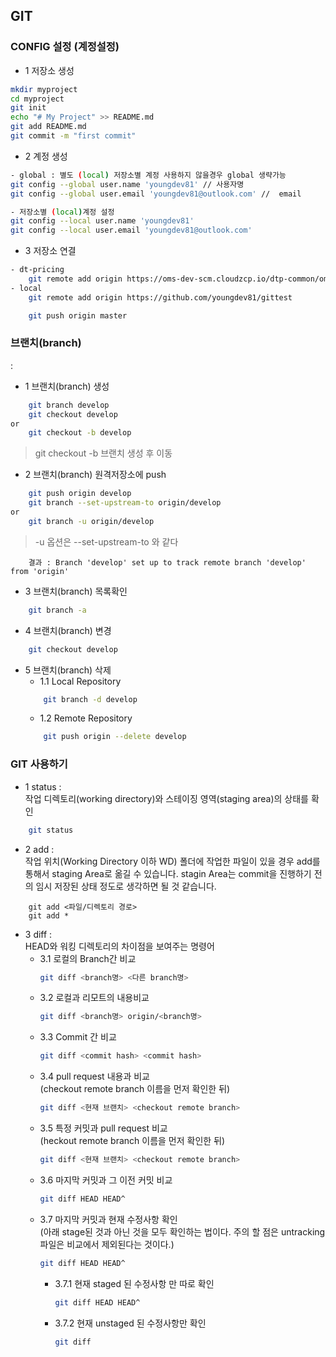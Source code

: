 ## GIT

### CONFIG 설정 (계정설정)

- 1 저장소 생성
```sh
mkdir myproject
cd myproject
git init
echo "# My Project" >> README.md
git add README.md
git commit -m "first commit"
```

- 2 계정 생성
```sh
- global : 별도 (local) 저장소별 계정 사용하지 않을경우 global 생략가능
git config --global user.name 'youngdev81' // 사용자명
git config --global user.email 'youngdev81@outlook.com' //  email
```

```sh
- 저장소별 (local)계정 설정
git config --local user.name 'youngdev81'
git config --local user.email 'youngdev81@outlook.com'
```

- 3 저장소 연결
```sh
- dt-pricing
    git remote add origin https://oms-dev-scm.cloudzcp.io/dtp-common/oms-lib.git
- local
    git remote add origin https://github.com/youngdev81/gittest

    git push origin master 
```
### 브랜치(branch)
 :
- 1 브랜치(branch) 생성
```sh
    git branch develop
    git checkout develop
or
    git checkout -b develop
```
>git checkout -b 브랜치 생성 후 이동

- 2 브랜치(branch) 원격저장소에 push
```sh
    git push origin develop
    git branch --set-upstream-to origin/develop
or
    git branch -u origin/develop
```
> -u 옵션은 --set-upstream-to 와 같다
```    
    결과 : Branch 'develop' set up to track remote branch 'develop' from 'origin'
```

- 3 브랜치(branch) 목록확인
```sh
    git branch -a 
```

- 4 브랜치(branch) 변경
```sh
    git checkout develop
```

- 5 브랜치(branch) 삭제
    - 1.1 Local Repository
    ```sh    
        git branch -d develop
    ```
    - 1.2 Remote Repository
    ```sh
        git push origin --delete develop
    ```

### GIT 사용하기
- 1 status : <br/>
    작업 디렉토리(working directory)와 스테이징 영역(staging area)의 상태를 확인
```sh
    git status
```
- 2 add : <br/>
    작업 위치(Working Directory 이하 WD) 폴더에 작업한 파일이 있을 경우 add를 통해서 staging Area로 옮길 수 있습니다. stagin Area는 commit을 진행하기 전의 임시 저장된 상태 정도로 생각하면 될 것 같습니다.
```
    git add <파일/디렉토리 경로>
    git add *
```

- 3 diff : <br/>
    HEAD와 워킹 디렉토리의 차이점을 보여주는 명령어
    - 3.1 로컬의 Branch간 비교
        ```sh
        git diff <branch명> <다른 branch명> 
        ```
    - 3.2 로컬과 리모트의 내용비교
        ```sh
        git diff <branch명> origin/<branch명>
        ```
    - 3.3 Commit 간 비교
        ```sh
        git diff <commit hash> <commit hash>
        ```
    - 3.4 pull request 내용과 비교<br/>
    (checkout remote branch 이름을 먼저 확인한 뒤)
        ```sh
        git diff <현재 브랜치> <checkout remote branch> 
        ```
    - 3.5 특정 커밋과 pull request 비교<br/>
    (heckout remote branch 이름을 먼저 확인한 뒤)
        ```sh
        git diff <현재 브랜치> <checkout remote branch> 
        ```
    - 3.6 마지막 커밋과 그 이전 커밋 비교
        ```sh
        git diff HEAD HEAD^ 
        ```
    - 3.7 마지막 커밋과 현재 수정사항 확인<br/>
    (아래 stage된 것과 아닌 것을 모두 확인하는 법이다. 주의 할 점은 untracking 파일은 비교에서 제외된다는 것이다.)
        ```sh
        git diff HEAD HEAD^ 
        ```
        - 3.7.1 현재 staged 된 수정사항 만 따로 확인
            ```sh
            git diff HEAD HEAD^ 
            ```
        - 3.7.2 현재 unstaged 된 수정사항만 확인
            ```sh
            git diff
            ```                     